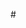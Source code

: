 #<dmoore2>
![<README>](<https://www.google.com/imgres?imgurl=https%3A%2F%2Fassets.epicurious.com%2Fphotos%2F57aa23ebde966cd27ad74903%2Fmaster%2Fpass%2Fchorizo.jpg&imgrefurl=https%3A%2F%2Fwww.epicurious.com%2Frecipes%2Ffood%2Fviews%2Fchorizo-51123400&docid=4-KZHMjmhGw3dM&tbnid=8ssYX1PR-L5A-M%3A&vet=10ahUKEwitkoeXxZzmAhVGnuAKHQ_7D3oQMwh6KAEwAQ..i&w=1000&h=667&bih=532&biw=1034&q=chorizo&ved=0ahUKEwitkoeXxZzmAhVGnuAKHQ_7D3oQMwh6KAEwAQ&iact=mrc&uact=8>)
![<README>](<https://www.epicurious.com/recipes/food/views/chorizo-51123400>)
